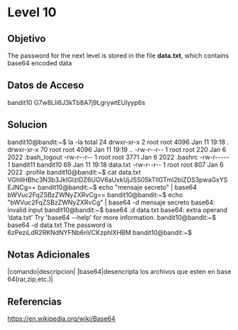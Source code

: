 # Level 10
## Objetivo
The password for the next level is stored in the file **data.txt**, which contains base64 encoded data
## Datos de Acceso
bandit10
G7w8LIi6J3kTb8A7j9LgrywtEUlyyp6s
## Solucion
bandit10@bandit:~$ la -la
total 24
drwxr-xr-x  2 root     root     4096 Jan 11 19:18 .
drwxr-xr-x 70 root     root     4096 Jan 11 19:19 ..
-rw-r--r--  1 root     root      220 Jan  6  2022 .bash_logout
-rw-r--r--  1 root     root     3771 Jan  6  2022 .bashrc
-rw-r-----  1 bandit11 bandit10   69 Jan 11 19:18 data.txt
-rw-r--r--  1 root     root      807 Jan  6  2022 .profile
bandit10@bandit:~$ cat data.txt
VGhlIHBhc3N3b3JkIGlzIDZ6UGV6aUxkUjJSS05kTllGTmI2blZDS3pwaGxYSEJNCg==
bandit10@bandit:~$ echo "mensaje secreto" | base64
bWVuc2FqZSBzZWNyZXRvCg==
bandit10@bandit:~$ echo "bWVuc2FqZSBzZWNyZXRvCg" | base64 -d
mensaje secreto
base64: invalid input
bandit10@bandit:~$ base64 .d data.txt
base64: extra operand ‘data.txt’
Try 'base64 --help' for more information.
bandit10@bandit:~$ base64 -d data.txt
The password is 6zPeziLdR2RKNdNYFNb6nVCKzphlXHBM
bandit10@bandit:~$
## Notas Adicionales
|comando|descripcion|
|base64|desencripta los archivos que esten en base 64(rar,zip,etc.)|
## Referencias
https://en.wikipedia.org/wiki/Base64